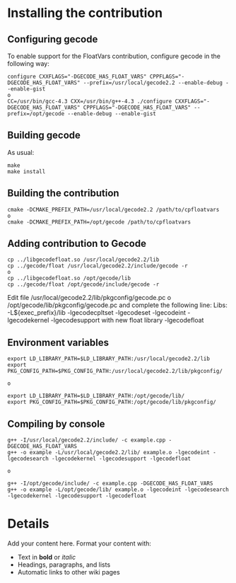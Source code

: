 # Installing the contribution #

## Configuring gecode ##

To enable support for the FloatVars contribution, configure gecode in the following way:

```
configure CXXFLAGS="-DGECODE_HAS_FLOAT_VARS" CPPFLAGS="-DGECODE_HAS_FLOAT_VARS" --prefix=/usr/local/gecode2.2 --enable-debug --enable-gist
o
CC=/usr/bin/gcc-4.3 CXX=/usr/bin/g++-4.3 ./configure CXXFLAGS="-DGECODE_HAS_FLOAT_VARS" CPPFLAGS="-DGECODE_HAS_FLOAT_VARS" --prefix=/opt/gecode --enable-debug --enable-gist
```

## Building gecode ##

As usual:
```
make 
make install
```

## Building the contribution ##

```
cmake -DCMAKE_PREFIX_PATH=/usr/local/gecode2.2 /path/to/cpfloatvars
o
cmake -DCMAKE_PREFIX_PATH=/opt/gecode /path/to/cpfloatvars
```

## Adding contribution to Gecode ##

```
cp ../libgecodefloat.so /usr/local/gecode2.2/lib
cp ../gecode/float /usr/local/gecode2.2/include/gecode -r
o
cp ../libgecodefloat.so /opt/gecode/lib
cp ../gecode/float /opt/gecode/include/gecode -r
```
Edit file /usr/local/gecode2.2/lib/pkgconfig/gecode.pc o /opt/gecode/lib/pkgconfig/gecode.pc and complete the following line:
Libs: -L${exec\_prefix}/lib -lgecodecpltset -lgecodeset -lgecodeint -lgecodekernel -lgecodesupport
with new float library -lgecodefloat


## Environment variables ##

```
export LD_LIBRARY_PATH=$LD_LIBRARY_PATH:/usr/local/gecode2.2/lib
export PKG_CONFIG_PATH=$PKG_CONFIG_PATH:/usr/local/gecode2.2/lib/pkgconfig/

o

export LD_LIBRARY_PATH=$LD_LIBRARY_PATH:/opt/gecode/lib/
export PKG_CONFIG_PATH=$PKG_CONFIG_PATH:/opt/gecode/lib/pkgconfig/
```

## Compiling by console ##

```
g++ -I/usr/local/gecode2.2/include/ -c example.cpp -DGECODE_HAS_FLOAT_VARS
g++ -o example -L/usr/local/gecode2.2/lib/ example.o -lgecodeint -lgecodesearch -lgecodekernel -lgecodesupport -lgecodefloat

o

g++ -I/opt/gecode/include/ -c example.cpp -DGECODE_HAS_FLOAT_VARS
g++ -o example -L/opt/gecode/lib/ example.o -lgecodeint -lgecodesearch -lgecodekernel -lgecodesupport -lgecodefloat
```


# Details #

Add your content here.  Format your content with:
  * Text in **bold** or _italic_
  * Headings, paragraphs, and lists
  * Automatic links to other wiki pages